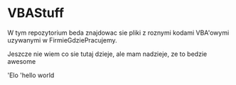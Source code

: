 # VBAStuff

W tym repozytorium beda znajdowac sie pliki z roznymi kodami VBA'owymi uzywanymi w FirmieGdziePracujemy.

Jeszcze nie wiem co sie tutaj dzieje, ale mam nadzieje, ze to bedzie awesome



'Elo
'hello world


